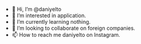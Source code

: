 - 👋 Hi, I’m @daniyelto
- 👀 I’m interested in application.
- 🌱 I’m currently learning nothing.
- 💞️ I’m looking to collaborate on foreign companies.
- 📫 How to reach me daniyelto on Instagram.

<!---
daniyelto/daniyelto is a ✨ special ✨ repository because its `README.md` (this file) appears on your GitHub profile.
You can click the Preview link to take a look at your changes.
--->
